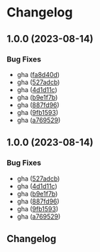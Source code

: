 # Changelog

## 1.0.0 (2023-08-14)


### Bug Fixes

* gha ([fa8d40d](https://github.com/switchboard-xyz/function-templates/commit/fa8d40d3339d115106c951090347841adf904ed3))
* gha ([527adcb](https://github.com/switchboard-xyz/function-templates/commit/527adcbeeceba8b5a9018b734e94b476c73867c1))
* gha ([4d1d11c](https://github.com/switchboard-xyz/function-templates/commit/4d1d11c32f77c1b2f09e2e55a828563f6e250707))
* gha ([b9e1f7b](https://github.com/switchboard-xyz/function-templates/commit/b9e1f7b597ddc8a508bec414236c99c52c1462ef))
* gha ([887fd96](https://github.com/switchboard-xyz/function-templates/commit/887fd9603158eeb008cd28faca7719cc73a2d1dc))
* gha ([9fb1593](https://github.com/switchboard-xyz/function-templates/commit/9fb1593aec9a03eaa7e9818615cf50391bd05896))
* gha ([a769529](https://github.com/switchboard-xyz/function-templates/commit/a769529c278032d1d941825ea5e59180bbe37e95))

## 1.0.0 (2023-08-14)


### Bug Fixes

* gha ([527adcb](https://github.com/switchboard-xyz/function-templates/commit/527adcbeeceba8b5a9018b734e94b476c73867c1))
* gha ([4d1d11c](https://github.com/switchboard-xyz/function-templates/commit/4d1d11c32f77c1b2f09e2e55a828563f6e250707))
* gha ([b9e1f7b](https://github.com/switchboard-xyz/function-templates/commit/b9e1f7b597ddc8a508bec414236c99c52c1462ef))
* gha ([887fd96](https://github.com/switchboard-xyz/function-templates/commit/887fd9603158eeb008cd28faca7719cc73a2d1dc))
* gha ([9fb1593](https://github.com/switchboard-xyz/function-templates/commit/9fb1593aec9a03eaa7e9818615cf50391bd05896))
* gha ([a769529](https://github.com/switchboard-xyz/function-templates/commit/a769529c278032d1d941825ea5e59180bbe37e95))

## Changelog
